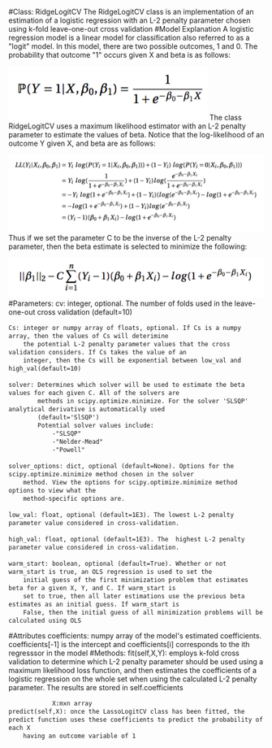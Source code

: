 #Class: RidgeLogitCV
The RidgeLogitCV class is an implementation of an estimation of a logistic regression with an L-2 penalty parameter chosen using k-fold leave-one-out cross validation
#Model Explanation
A logistic regression model is a linear model for classification also referred to as a "logit" model. In this model, there are two possible outcomes, 1 and 0. The probability that outcome "1" occurs given X and beta is as follows:

![Alt text](Logit_Generating.png?raw=true "Logit Model")
The class RidgeLogitCV uses a maximum likelihood estimator with an L-2 penalty parameter to estimate the values of beta. Notice that the log-likelihood of an outcome Y given X, and beta are as follows:

![Alt text](Logit_LL_Deriv.png?raw=true "LLV")
Thus if we set the parameter C to be the inverse of the L-2 penalty parameter, then the beta estimate is selected to minimize the following:

![Alt text](RidgeLogitMinimize.png?raw=true "RidgeLogit Minimization")
#Parameters:
	cv: integer, optional. The number of folds used in the leave-one-out cross validation (default=10)
	
	Cs: integer or numpy array of floats, optional. If Cs is a numpy array, then the values of Cs will deterimine
		the potential L-2 penalty parameter values that the cross validation considers. If Cs takes the value of an
		integer, then the Cs will be exponential between low_val and high_val(default=10)
		
	solver: Determines which solver will be used to estimate the beta values for each given C. All of the solvers are
			methods in scipy.optimize.minimize. For the solver 'SLSQP' analytical derivative is automatically used 
			(default='SlSQP')
			Potential solver values include:
				-"SLSQP"
				-"Nelder-Mead"
				-"Powell"

	solver_options: dict, optional (default=None). Options for the scipy.optimize.minimize method chosen in the solver
		method. View the options for scipy.optimize.minimize method options to view what the 
		method-specific options are.
	
	low_val: float, optional (default=1E3). The lowest L-2 penalty parameter value considered in cross-validation.
	
	high_val: float, optional (default=1E3). The  highest L-2 penalty parameter value considered in cross-validation.
	
	warm_start: boolean, optional (default=True). Whether or not warm_start is true, an OLS regression is used to set the
		initial guess of the first minimization problem that estimates beta for a given X, Y, and C. If warm_start is
		set to true, then all later estimations use the previous beta estimates as an initial guess. If warm_start is
		False, then the initial guess of all minimization problems will be calculated using OLS
#Attributes
	coefficients: numpy array of the model's estimated coefficients. coefficients[-1] is the intercept and coefficients[i]
		corresponds to the ith regresssor in the model
#Methods:
	fit(self,X,Y): employs k-fold cross validation to determine which L-2 penalty parameter should be used using a maximum
		likelihood loss function, and then estimates the coefficients of a logistic regression on the whole set when
		using the calculated L-2 penalty parameter. The results are stored in self.coefficients
				
				X:mxn array
	predict(self,X): once the LassoLogitCV class has been fitted, the predict function uses these coefficients to predict the probability of each X
		having an outcome variable of 1

